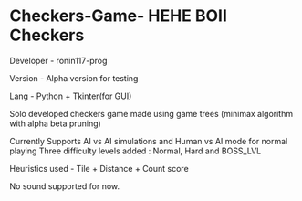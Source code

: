 # Checkers-Game- HEHE BOII Checkers
Developer - ronin117-prog

Version - Alpha version for testing

Lang - Python + Tkinter(for GUI)

Solo developed checkers game made using game trees (minimax algorithm with alpha beta pruning)

Currently Supports AI vs AI simulations and Human vs AI mode for normal playing 
Three difficulty levels added : Normal, Hard and BOSS_LVL

Heuristics used - Tile + Distance + Count score 

No sound supported for now.
